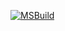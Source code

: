 [![MSBuild](https://github.com/akukhta/AStar/actions/workflows/msbuild.yml/badge.svg)](https://github.com/akukhta/AStar/actions/workflows/msbuild.yml)
